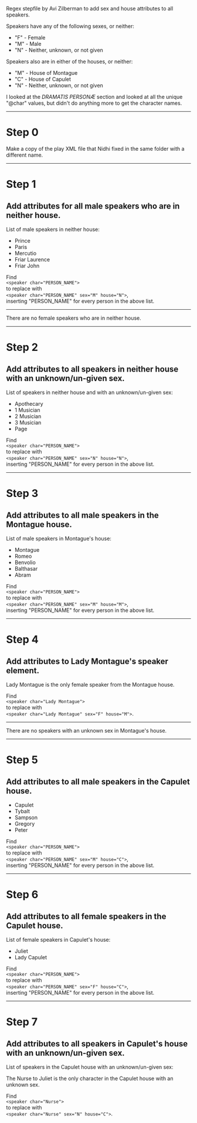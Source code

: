 Regex stepfile by Avi Zilberman to add sex and house attributes to all speakers.

Speakers have any of the following sexes, or neither:

* "F" - Female
* "M" - Male
* "N" - Neither, unknown, or not given

Speakers also are in either of the houses, or neither:

* "M" - House of Montague
* "C" - House of Capulet
* "N" - Neither, unknown, or not given

I looked at the *DRAMATIS PERSONÆ* section and looked at all the unique "@char" values, but didn't do anything more to get the character names.

***

# Step 0

Make a copy of the play XML file that Nidhi fixed in the same folder with a different name.

***

# Step 1

## Add attributes for all male speakers who are in neither house.

List of male speakers in neither house:

* Prince
* Paris
* Mercutio
* Friar Laurence
* Friar John

Find  
	`<speaker char="PERSON_NAME">`  
to replace with  
	`<speaker char="PERSON_NAME" sex="M" house="N">`,  
inserting "PERSON_NAME" for every person in the above list.

***

There are no female speakers who are in neither house.

***

# Step 2

## Add attributes to all speakers in neither house with an unknown/un-given sex.

List of speakers in neither house and with an unknown/un-given sex:

* Apothecary
* 1 Musician
* 2 Musician
* 3 Musician
* Page

Find  
	`<speaker char="PERSON_NAME">`  
to replace with  
	`<speaker char="PERSON_NAME" sex="N" house="N">`,  
inserting "PERSON_NAME" for every person in the above list.

***

# Step 3

## Add attributes to all male speakers in the Montague house.

List of male speakers in Montague's house:

* Montague
* Romeo
* Benvolio
* Balthasar
* Abram

Find  
	`<speaker char="PERSON_NAME">`  
to replace with  
	`<speaker char="PERSON_NAME" sex="M" house="M">`,  
inserting "PERSON_NAME" for every person in the above list.

***

# Step 4

## Add attributes to Lady Montague's speaker element.

Lady Montague is the only female speaker from the Montague house.

Find  
	`<speaker char="Lady Montague">`  
to replace with  
	`<speaker char="Lady Montague" sex="F" house="M">`.

***

There are no speakers with an unknown sex in Montague's house.

***

# Step 5

## Add attributes to all male speakers in the Capulet house.

* Capulet
* Tybalt
* Sampson
* Gregory
* Peter

Find  
	`<speaker char="PERSON_NAME">`  
to replace with  
	`<speaker char="PERSON_NAME" sex="M" house="C">`,  
inserting "PERSON_NAME" for every person in the above list.

***

# Step 6

## Add attributes to all female speakers in the Capulet house.

List of female speakers in Capulet's house:

* Juliet
* Lady Capulet

Find  
	`<speaker char="PERSON_NAME">`  
to replace with  
	`<speaker char="PERSON_NAME" sex="F" house="C">`,  
inserting "PERSON_NAME" for every person in the above list.

***

# Step 7

## Add attributes to all speakers in Capulet's house with an unknown/un-given sex.

List of speakers in the Capulet house with an unknown/un-given sex:

The Nurse to Juliet is the only character in the Capulet house with an unknown sex.

Find  
	`<speaker char="Nurse">`  
to replace with  
	`<speaker char="Nurse" sex="N" house="C">`.

